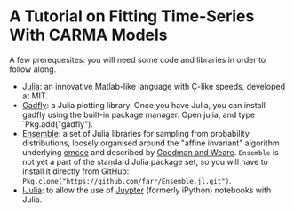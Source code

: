 # A Tutorial on Fitting Time-Series With CARMA Models

A few prerequesites: you will need some code and libraries in order to follow along.

 * [Julia](http://julialang.org): an innovative Matlab-like language with C-like speeds, developed at MIT.
 * [Gadfly](http://dcjones.github.io/Gadfly.jl/): a Julia plotting library.  Once you have Julia, you can install gadfly using the built-in package manager.  Open julia, and type `Pkg.add("gadfly").
 * [Ensemble](https://github.com/farr/Ensemble.jl): a set of Julia libraries for sampling from probability distributions, loosely organised around the "affine invariant" algorithm underlying [emcee](http://dan.iel.fm/emcee/current/user/install/) and described by [Goodman and Weare](http://www.cims.nyu.edu/~weare/papers/d13.pdf).  `Ensemble` is not yet a part of the standard Julia package set, so you will have to install it directly from GitHub: `Pkg.clone("https://github.com/farr/Ensemble.jl.git")`.
 * [IJulia](https://github.com/JuliaLang/IJulia.jl): to allow the use of [Juypter](http://jupyter.org) (formerly iPython) notebooks with Julia.
